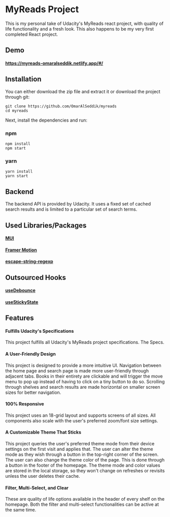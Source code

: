 # MyReads Project

This is my personal take of Udacity's MyReads react project, with quality of life functionality and a fresh look. This also happens to be my very first completed React project.

## Demo

#### https://myreads-omaralseddik.netlify.app/#/

## Installation

You can either download the zip file and extract it or download the project through git:

```
git clone https://github.com/OmarAlSeddik/myreads
cd myreads
```

Next, install the dependencies and run:

### npm

```
npm install
npm start
```

### yarn

```
yarn install
yarn start
```

## Backend

The backend API is provided by Udacity. It uses a fixed set of cached search results and is limited to a particular set of search terms.

## Used Libraries/Packages

#### [MUI](https://mui.com/)

#### [Framer Motion](https://www.framer.com/motion/)

#### [escape-string-regexp](https://www.npmjs.com/package/escape-string-regexp)

## Outsourced Hooks

#### [useDebounce](https://usehooks-typescript.com/react-hook/use-debounce/)

#### [useStickyState](https://www.joshwcomeau.com/react/persisting-react-state-in-localstorage/)

## Features

#### Fulfills Udacity's Specifications

This project fulfills all Udacity's MyReads project specifications. The Specs.

#### A User-Friendly Design

This project is designed to provide a more intuitive UI. Navigation between the home page and search page is made more user-friendly through adjacent tabs. Books in their entirety are clickable and will trigger the move menu to pop up instead of having to click on a tiny button to do so. Scrolling through shelves and search results are made horizontal on smaller screen sizes for better navigation.

#### 100% Responsive

This project uses an 18-grid layout and supports screens of all sizes. All components also scale with the user's preferred zoom/font size settings.

#### A Customizable Theme That Sticks

This project queries the user's preferred theme mode from their device settings on the first visit and applies that. The user can alter the theme mode as they wish through a button in the top-right corner of the screen. The user can also change the theme color of the page. This is done through a button in the footer of the homepage. The theme mode and color values are stored in the local storage, so they won't change on refreshes or revisits unless the user deletes their cache.

#### Filter, Multi-Select, and Clear

These are quality of life options available in the header of every shelf on the homepage. Both the filter and multi-select functionalities can be active at the same time.
